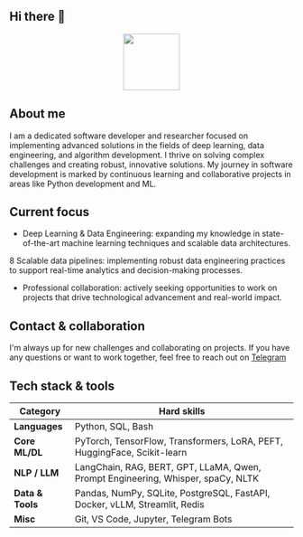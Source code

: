 ## Hi there 👋

<div id="header" align="center">
  <img src="https://media.giphy.com/media/KzJkzjggfGN5Py6nkT/giphy.gif" width="100"/>
</div>

## About me 
I am a dedicated software developer and researcher focused on implementing advanced solutions in the fields of deep learning, data engineering, and algorithm development. I thrive on solving complex challenges and creating robust, innovative solutions. My journey in software development is marked by continuous learning and collaborative projects in areas like Python development and ML.

## Current focus
* Deep Learning & Data Engineering: expanding my knowledge in state-of-the-art machine learning techniques and scalable data architectures.

8 Scalable data pipelines: implementing robust data engineering practices to support real-time analytics and decision-making processes.

* Professional collaboration: actively seeking opportunities to work on projects that drive technological advancement and real-world impact.

## Contact & collaboration 

I'm always up for new challenges and collaborating on projects. If you have any questions or want to work together, feel free to reach out on [Telegram](https://t.me/daniil_nxy)

## Tech stack & tools


| Category           | Hard skills                                                                            |
|--------------------|---------------------------------------------------------------------------------------|
| **Languages**       | Python, SQL, Bash                                                                    |
| **Core ML/DL**      | PyTorch, TensorFlow, Transformers, LoRA, PEFT, HuggingFace, Scikit-learn             |
| **NLP / LLM**       | LangChain, RAG, BERT, GPT, LLaMA, Qwen, Prompt Engineering, Whisper, spaCy, NLTK     |
| **Data & Tools**    | Pandas, NumPy, SQLite, PostgreSQL, FastAPI, Docker, vLLM, Streamlit, Redis           |
| **Misc**            | Git, VS Code, Jupyter, Telegram Bots                                                 |

